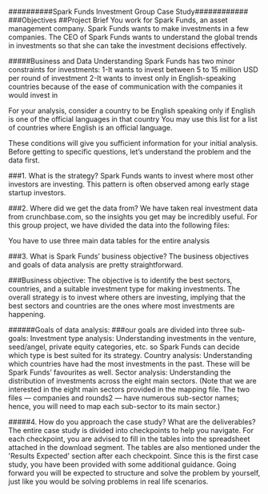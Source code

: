 ##########Spark Funds Investment Group Case Study############
###Objectives
##Project Brief
You work for Spark Funds, an asset management company. Spark Funds wants to make investments in a few companies. 
The CEO of Spark Funds wants to understand the global trends in investments so that she can take the investment decisions effectively.

 

#####Business and Data Understanding
Spark Funds has two minor constraints for investments:
      1-It wants to invest between 5 to 15 million USD per round of investment
      2-It wants to invest only in English-speaking countries because of the ease of communication with the companies it would invest in

For your analysis, consider a country to be English speaking only if English is one of the official languages in that country
You may use this list for a list of countries where English is an official language.

These conditions will give you sufficient information for your initial analysis. Before getting to specific questions, 
let’s understand the problem and the data first.

 
 
###1. What is the strategy?
Spark Funds wants to invest where most other investors are investing. This pattern is often observed among early stage startup investors.


 
###2. Where did we get the data from? 
We have taken real investment data from crunchbase.com, so the insights you get may be incredibly useful. For this group project,
we have divided the data into the following files:

You have to use three main data tables for the entire analysis 

 

###3. What is Spark Funds’ business objective?
The business objectives and goals of data analysis are pretty straightforward.

###Business objective: 
The objective is to identify the best sectors, countries, and a suitable investment type for making investments. The overall strategy 
is to invest where others are investing, implying that the best sectors and countries are the ones where most investments are happening.

######Goals of data analysis: 
###our goals are divided into three sub-goals:
           Investment type analysis: Understanding investments in the venture, seed/angel, private equity categories, etc. 
                                      so Spark Funds can decide which type is best suited for its strategy.
           Country analysis: Understanding which countries have had the most investments in the past. These will be Spark Funds’ 
                               favourites as well.
            Sector analysis: Understanding the distribution of investments across the eight main sectors. 
                             (Note that we are interested in the eight main sectors provided in the mapping file.
                              The two files — companies and rounds2 — have numerous sub-sector names; hence, 
                              you will need to map each sub-sector to its main sector.)
 

#####4. How do you approach the case study? What are the deliverables?
The entire case study is divided into checkpoints to help you navigate. For each checkpoint, you are advised to fill in the tables 
into the spreadsheet attached in the download segment. The tables are also mentioned under the 'Results Expected' section after 
each checkpoint. Since this is the first case study, you have been provided with some additional guidance. Going forward you will
be expected to structure and solve the problem by yourself, just like you would be solving problems in real life scenarios.

